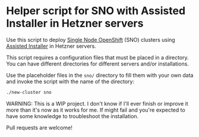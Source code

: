 # Helper script for SNO with Assisted Installer in Hetzner servers
Use this script to deploy [Single Node OpenShift](https://docs.openshift.com/container-platform/4.13/installing/installing_sno/install-sno-installing-sno.html) 
(SNO) clusters using [Assisted Installer](https://console.redhat.com/openshift/assisted-installer/clusters/) 
in Hetzner servers.

This script requires a configuration files that must be placed in a
directory. You can have different directories for different servers
and/or installations.

Use the placeholder files in the `sno/` directory to fill them with
your own data and invoke the script with the name of the directory:

```bash
./new-cluster sno
```

WARNING: This is a WIP project. I don't know if I'll ever finish or
improve it more than it's now as it works for me. If might fail and
you're expected to have some knowledge to troubleshoot the
installation.

Pull requests are welcome!
